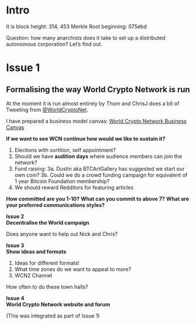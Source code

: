 
# Intro

It is block height: 314, 453
Merkle Root beginning: 075ebd

Question: how many anarchists does it take to set up a distributed autonomous corporation? Let’s find out.


# Issue 1
## Formalising the way World Crypto Network is run

At the moment it is run almost entirely by Thom and ChrisJ does a bit of Tweeting from [@WorldCryptoNet](https://twitter.com/WorldCryptoNet). 

I have prepared a business model canvas: [World Crypto Network Business Canvas](https://docs.google.com/a/chrisellis.me/drawings/d/1XXcYtlBHdC7JuXHJ-yYxWagiGxreHY4d_qf0vkZK3dM/edit)

**If we want to see WCN continue how would we like to sustain it?**
1. Elections with sortition, self appointment?
2. Should we have **audition days** where audience members can join the network?
3. Fund raising: 
	3a. Dustin aka BTCArtGallery has suggested we start our own coin?
	3b. Could we do a crowd funding campaign for equivalent of 1 year Bitcoin Foundation membership?
4. We should reward Redditors for featuring articles

**How committed are you 1-10?**
**What can you commit to above 7?**
**What are your preferred communications styles?**

**Issue 2**  
**Decentralise the World campaign**

Does anyone want to help out Nick and Chris?

**Issue 3**  
**Show ideas and formats**

1. Ideas for different formats!
2. What time zones do we want to appeal to more?
3. WCN2 Channel

How often to do these town halls?

**Issue 4**  
**World Crypto Network website and forum**

(This was integrated as part of Issue 1)




























